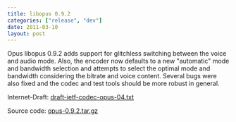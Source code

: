 ```yaml
---
title: libopus 0.9.2
categories: ["release", "dev"]
date: 2011-03-10
layout: post
---
```


Opus libopus 0.9.2 adds support for glitchless switching between the voice and audio mode.
Also, the encoder now defaults to a new "automatic" mode and bandwidth selection and
attempts to select the optimal mode and bandwidth considering the bitrate and voice content.
Several bugs were also fixed and the codec and test tools should be more robust in general.

Internet-Draft: [draft-ietf-codec-opus-04.txt](http://tools.ietf.org/id/draft-ietf-codec-opus-04.txt)

Source code: [opus-0.9.2.tar.gz](http://downloads.xiph.org/releases/opus/opus-0.9.2.tar.gz)
